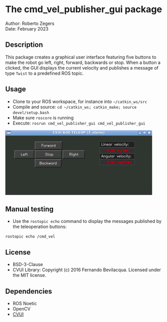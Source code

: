 # The cmd_vel_publisher_gui package

Author: Roberto Zegers  
Date: February 2023

## Description

This package creates a graphical user interface featuring five 
buttons to make the robot go left, right, forward, backwards or stop.
When a button a clicked, the GUI displays the current velocity
and publishes a message of type `Twist` to a predefined ROS topic.

## Usage

- Clone to your ROS workspace, for instance into `~/catkin_ws/src`  
- Compile and source: `cd ~/catkin_ws; catkin_make; source devel/setup.bash`  
- Make sure `roscore` is running  
- Execute: `rosrun cmd_vel_publisher_gui cmd_vel_publisher_gui`  

![](docs/images/cmd_vel_publisher_gui_demo.gif)

## Manual testing

- Use the `rostopic echo` command to display the messages published by the teleoperation buttons:  
```
rostopic echo /cmd_vel
```

## License
- BSD-3-Clause
- CVUI Library: Copyright (c) 2016 Fernando Bevilacqua. Licensed under the MIT license.

## Dependencies
- ROS Noetic
- OpenCV
- [CVUI](https://github.com/Dovyski/cvui)